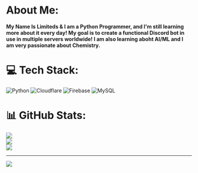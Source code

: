 #  About Me:
**My Name Is Limiteds & I am a Python Programmer, and I'm still learning more about it every day! My goal is to create a functional Discord bot in use in multiple servers worldwide! I am also learning aboht AI/ML and I am very passionate about Chemistry.**


# 💻 Tech Stack:
![Python](https://img.shields.io/badge/python-3670A0?style=flat&logo=python&logoColor=ffdd54) ![Cloudflare](https://img.shields.io/badge/Cloudflare-F38020?style=flat&logo=Cloudflare&logoColor=white) ![Firebase](https://img.shields.io/badge/firebase-a08021?style=flat&logo=firebase&logoColor=ffcd34) ![MySQL](https://img.shields.io/badge/mysql-4479A1.svg?style=flat&logo=mysql&logoColor=white)
# 📊 GitHub Stats:
![](https://github-readme-stats.vercel.app/api?username=ImLimiteds&theme=dark&hide_border=false&include_all_commits=true&count_private=true)<br/>
![](https://github-readme-streak-stats.herokuapp.com/?user=ImLimiteds&theme=dark&hide_border=false)<br/>
![](https://github-readme-stats.vercel.app/api/top-langs/?username=ImLimiteds&hide=javascript,css,scss,html&theme=dark)

---
[![](https://visitcount.itsvg.in/api?id=ImLimiteds&icon=2&color=1)](https://visitcount.itsvg.in)

